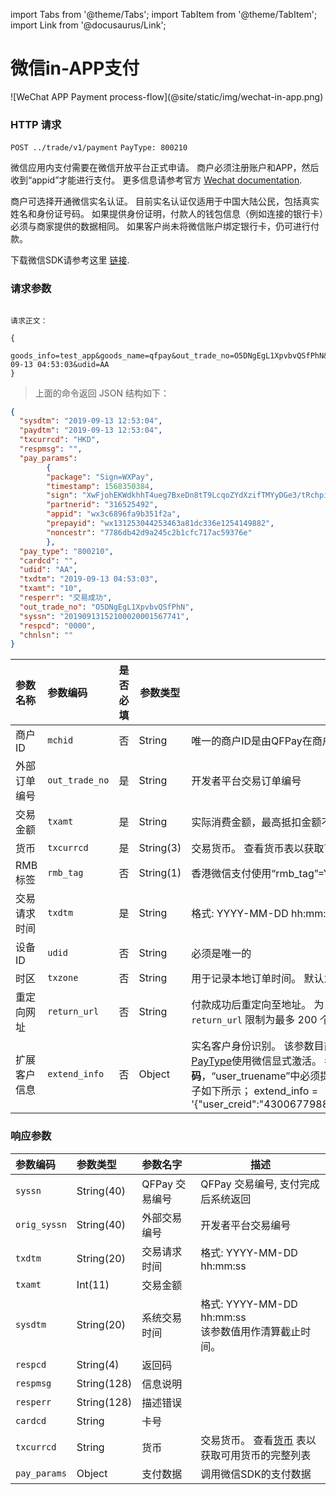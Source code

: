 import Tabs from '@theme/Tabs';
import TabItem from '@theme/TabItem';
import Link from '@docusaurus/Link';

# 微信in-APP支付

<Link href="/img/wechat-in-app.png" target="_blank">![WeChat APP Payment process-flow](@site/static/img/wechat-in-app.png)</Link>

### HTTP 请求

`POST ../trade/v1/payment`
`PayType: 800210`

微信应用内支付需要在微信开放平台正式申请。 商户必须注册账户和APP，然后收到“appid”才能进行支付。 更多信息请参考官方
[Wechat documentation](https://pay.weixin.qq.com/wiki/doc/api/wxpay/en/pay/In-AppPay/chapter6_2.shtml#menu1).

商户可选择开通微信实名认证。 目前实名认证仅适用于中国大陆公民，包括真实姓名和身份证号码。 如果提供身份证明，付款人的钱包信息（例如连接的银行卡）必须与商家提供的数据相同。 如果客户尚未将微信账户绑定银行卡，仍可进行付款。

下载微信SDK请参考这里 [链接](https://developers.weixin.qq.com/doc/oplatform/Downloads/iOS_Resource.html).

### 请求参数

```plaintext

请求正文：

{
  goods_info=test_app&goods_name=qfpay&out_trade_no=O5DNgEgL1XpvbvQSfPhN&pay_type=800210&txamt=10&txcurrcd=HKD&txdtm=2019-09-13 04:53:03&udid=AA
}

```

> 上面的命令返回 JSON 结构如下：

```json
{
  "sysdtm": "2019-09-13 12:53:04",
  "paydtm": "2019-09-13 12:53:04",
  "txcurrcd": "HKD",
  "respmsg": "",    
  "pay_params": 
        {
        "package": "Sign=WXPay",
        "timestamp": 1568350384,
        "sign": "XwFjohEKWdkhhT4ueg7BxeDn8tT9LcqoZYdXzifTMYyDGe3/tRchpii6vWgOn21tPSaAtqo766gvifXgDEOwR+ILKN8t97r624IJlrH0EkvSUSLh9E/cga9scXGVy0jPWHM/oVvVzJIvXew79CwZFCNTSJok2KmpSm9X9oPg7PGXbqvNMHltf+YlIOsuiz391qVmFtTE5A/cpA50+06T7iW8GYsOJQTTJed75VY+aSzNo5C6ju6WSgJKpAJJ0ocl+ONtmOp6GLVBSQXaMC4PitQcebcoP2J6fFgQ+YcPwHXasCYEnn4LaFN7zT/AjGg3E3gdCx3ksGNBOazYBRVz+g==",
        "partnerid": "316525492",
        "appid": "wx3c6896fa9b351f2a",
        "prepayid": "wx131253044253463a81dc336e1254149882",
        "noncestr": "7786db42d9a245c2b1cfc717ac59376e"
        },
  "pay_type": "800210",
  "cardcd": "",    
  "udid": "AA",
  "txdtm": "2019-09-13 04:53:03",
  "txamt": "10",
  "resperr": "交易成功",
  "out_trade_no": "O5DNgEgL1XpvbvQSfPhN",
  "syssn": "20190913152100020001567741",   
  "respcd": "0000",
  "chnlsn": ""
}
```

| 参数名称 | 参数编码 | 是否必填 | 参数类型 | 描述 |
|:----    |:---|:----- |-----   |----   |
|商户ID    | `mchid`  | 否 | String  | 唯一的商户ID是由QFPay在商户入网过程中创建的。 |
|外部订单编号    | `out_trade_no` | 是 | String    |开发者平台交易订单编号 |
|交易金额    | `txamt`  | 是 | String |实际消费金额，最高抵扣金额不能超过冻结资金|
|货币 | `txcurrcd` | 是 | String(3) | 交易货币。 查看货币表以获取可用货币的完整列表|
|RMB 标签 | `rmb_tag` | 否 | String(1) | 香港微信支付使用“rmb_tag”=Y 和“txcurrcd”=CNY 来表示交易币种为人民币。|
|交易请求时间    | `txdtm`   | 是 | String      | 格式: YYYY-MM-DD hh:mm:ss|
| 设备ID   | `udid`   | 否 | String         |必须是唯一的|
| 时区 | `txzone`    | 否 | String        |用于记录本地订单时间。 默认为北京时间GMT+8（+0800）|
| 重定向网址   | `return_url`   | 否 | String        | 付款成功后重定向至地址。 为 GrabPay Online 提交的强制参数。 支付宝 WAP 将 `return_url` 限制为最多 200 个字符。 |
|扩展客户信息   | `extend_info`  | 否 | Object  | 实名客户身份识别。 该参数目前仅适用于中国大陆公民，并且需要针对所选的[PayType](/docs/preparation/paycode#支付类型)使用微信显式激活。 参数“user_creid”中包含消费者的**身份证号码**，“user_truename”中必须提供编码形式或汉字书写的付款人**真实姓名**。 一个例子如下所示； extend_info = '\{"user_creid":"430067798868676871","user_truename":"\\\u5c0f\\\u6797"\}' |

### 响应参数

| 参数编码 | 参数类型 | 参数名字 | 描述 |
|:----    |:---|:----- |-----   |
|`syssn` |   String(40) | QFPay 交易编号 | QFPay 交易编号, 支付完成后系统返回 |
|`orig_syssn`    |String(40)| 外部交易编号 | 开发者平台交易编号 |
|`txdtm`     | String(20) | 交易请求时间 | 格式: YYYY-MM-DD hh:mm:ss  |
|`txamt`    |Int(11)| 交易金额 | |
|`sysdtm`     |String(20)| 系统交易时间 |格式: YYYY-MM-DD hh:mm:ss <br/> 该参数值用作清算截止时间。|
|`respcd`    |String(4)| 返回码 |  |
|`respmsg`    |String(128)| 信息说明|  |
|`resperr`     |String(128)| 描述错误 |  |
|`cardcd`     |String| 卡号 |  |
|`txcurrcd`      |String| 货币  | 交易货币。 查看[货币](/docs/preparation/paycode#支付币种) 表以获取可用货币的完整列表 |
|`pay_params`      |Object| 支付数据  | 调用微信SDK的支付数据 |
